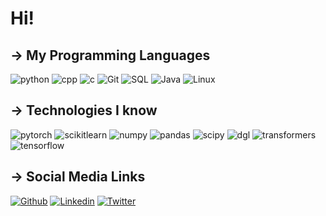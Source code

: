# Hi!
## → My Programming Languages
![python](https://img.shields.io/badge/Python-profficient-blue)
![cpp](https://img.shields.io/badge/C%2B%2B-profficient-blue)
![c](https://img.shields.io/badge/C-profficient-blue)
![Git](https://img.shields.io/badge/Git-profficient-blue)
![SQL](https://img.shields.io/badge/SQL-competent-orange)
![Java](https://img.shields.io/badge/Java-competent-orange)
![Linux](https://img.shields.io/badge/Linux-beginner-yellow)
## → Technologies I know
![pytorch](https://img.shields.io/badge/Pytorch-profficient-blue)
![scikitlearn](https://img.shields.io/badge/scikit--learn-profficient-blue)
![numpy](https://img.shields.io/badge/NumPy-profficient-blue)
![pandas](https://img.shields.io/badge/Pandas-profficient-blue)
![scipy](https://img.shields.io/badge/SciPy-profficient-blue)
![dgl](https://img.shields.io/badge/DGL-profficient-blue)
![transformers](https://img.shields.io/badge/transformers-profficient-blue)
![tensorflow](https://img.shields.io/badge/TensorFlow-beginner-yellow)
## → Social Media Links
[![Github](https://img.shields.io/badge/GitHub-100000?style=for-the-badge&logo=github&logoColor=white)](https://github.com/HenrySilvaCS)
[![Linkedin](https://img.shields.io/badge/LinkedIn-0077B5?style=for-the-badge&logo=linkedin&logoColor=white)](https://www.linkedin.com/in/henrysilvacs/?locale=en_US)
[![Twitter](https://img.shields.io/badge/Twitter-1DA1F2?style=for-the-badge&logo=twitter&logoColor=white)](https://twitter.com/eomidia)
